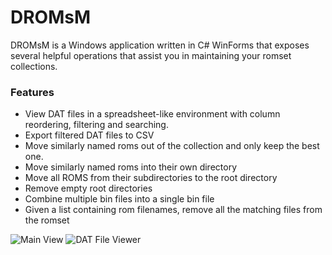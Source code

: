 # DROMsM
DROMsM is a Windows application written in C# WinForms that exposes several helpful operations that assist you in maintaining your romset collections.
### Features

- View DAT files in a spreadsheet-like environment with column reordering, filtering and searching.
- Export filtered DAT files to CSV
- Move similarly named roms out of the collection and only keep the best one.
- Move similarly named roms into their own directory
- Move all ROMS from their subdirectories to the root directory
- Remove empty root directories
- Combine multiple bin files into a single bin file
- Given a list containing rom filenames, remove all the matching files from the romset

![Main View](https://i.imgur.com/1k91L9r.png)
![DAT File Viewer](https://i.imgur.com/Lf0ehkt.png)
